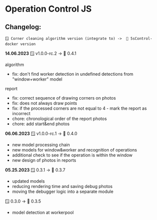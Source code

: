 # Operation Control JS

## Changelog:
`🪟 Corner cleaning algorithm version (integrate to) ->  🐋 5sControl-docker version`

**14.06.2023**
🪟 v1.0.0-rc.2 -> 🐋 0.4.1

algorithm

+ fix: don't find worker detection in undefined detections from "window+worker" model

report

+ fix: correct sequence of drawing corners on photos
+ fix: does not always draw points
+ fix: if the processed corners are not equal to 4 - mark the report as incorrect
+ chore: chronological order of the report photos
+ chore: add start&end photos

**06.06.2023**
🪟 v1.0.0-rc.1 -> 🐋 0.4.0
+ new model processing chain
+ new models for window&worker and recognition of operations
+ additional check to see if the operation is within the window
+ new design of photos in reports

**05.25.2023**
🪟 0.3.1 -> 🐋 0.3.7
+ updated models
+ reducing rendering time and saving debug photos
+ moving the debugger logic into a separate module

🪟 0.3.0 -> 🐋 0.3.5
+ model detection at workerpool
